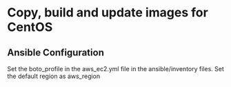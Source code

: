 # Copy, build and update images for CentOS #


## Ansible Configuration  ##

Set the boto_profile in the aws_ec2.yml file in the ansible/inventory files. 
Set the default region as aws_region 


